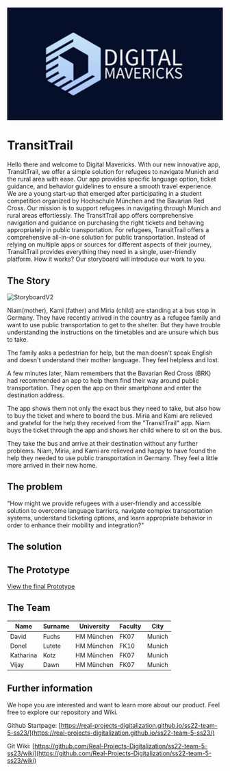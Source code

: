 ![Logo](https://github.com/Real-Projects-Digitalization/ss22-team-5-ss23/blob/main/2023_05_16-Logo.png)

# TransitTrail

Hello there and welcome to Digital Mavericks. With our new innovative app, TransitTrail, we offer a simple solution for refugees to navigate Munich and the rural area with ease. Our app provides specific language option, ticket guidance, and behavior guidelines to ensure a smooth travel experience.
We are a young start-up that emerged after participating in a student competition organized by Hochschule München and the Bavarian Red Cross. Our mission is to support refugees in navigating through Munich and rural areas effortlessly. The TransitTrail app offers comprehensive navigation and guidance on purchasing the right tickets and behaving appropriately in public transportation. For refugees, TransitTrail offers a comprehensive all-in-one solution for public transportation. Instead of relying on multiple apps or sources for different aspects of their journey, TransitTrail provides everything they need in a single, user-friendly platform. How it works? Our storyboard will introduce our work to you.

## The Story

![StoryboardV2](https://github.com/Real-Projects-Digitalization/ss22-team-5-ss23/blob/main/StoryboardV2.png)

Niam(mother), Kami (father) and Miria (child) are standing at a bus stop in Germany. They have recently arrived in the country as a refugee family and want to use public transportation to get to the shelter. But they have trouble understanding the instructions on the timetables and are unsure which bus to take.

The family asks a pedestrian for help, but the man doesn't speak English and doesn't understand their mother language. They feel helpless and lost.

A few minutes later, Niam remembers that the Bavarian Red Cross (BRK) had recommended an app to help them find their way around public transportation. They open the app on their smartphone and enter the destination address.

The app shows them not only the exact bus they need to take, but also how to buy the ticket and where to board the bus. Miria and Kami are relieved and grateful for the help they received from the "TransitTrail" app. Niam buys the ticket through the app and shows her child where to sit on the bus.

They take the bus and arrive at their destination without any further problems. Niam, Miria, and Kami are relieved and happy to have found the help they needed to use public transportation in Germany. They feel a little more arrived in their new home.

## The problem
"How might we provide refugees with a user-friendly and accessible solution to overcome language barriers, navigate complex transportation systems, understand ticketing options, and learn appropriate behavior in order to enhance their mobility and integration?"

## The solution


## The Prototype
[View the final Prototype](https://www.figma.com/proto/totawtIjV2GnzCP89MHO1a/Team-Canvas?type=design&node-id=142-1385&scaling=scale-down&page-id=106%3A8&starting-point-node-id=142%3A1385)

## The Team
Name | Surname | University | Faculty | City
-- | -- | -- | -- | --
David | Fuchs | HM München | FK07 | Munich
Donel | Lutete | HM München | FK10 | Munich
Katharina | Kotz | HM München | FK07 | Munich
Vijay | Dawn | HM München | FK07 | Munich

## Further information
We hope you are interested and want to learn more about our product. Feel free to explore our repository and Wiki.

Github Startpage: [https://real-projects-digitalization.github.io/ss22-team-5-ss23/](https://real-projects-digitalization.github.io/ss22-team-5-ss23/)

Git Wiki: [https://github.com/Real-Projects-Digitalization/ss22-team-5-ss23/wiki](https://github.com/Real-Projects-Digitalization/ss22-team-5-ss23/wiki)
